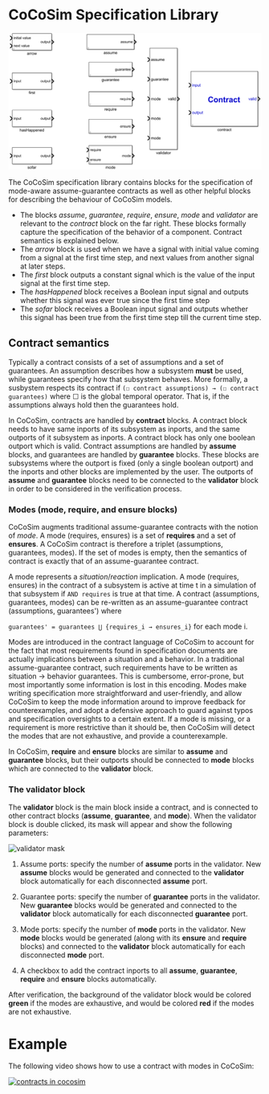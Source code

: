 # CoCoSim Specification Library

![Kind Library](https://github.com/coco-team/cocoSim2/blob/master/doc/images/kindLibrary.png)

The CoCoSim specification library contains blocks for the specification of mode-aware assume-guarantee contracts as well as other helpful blocks for describing the behaviour of CoCoSim models.

+ The blocks *assume*, *guarantee*, *require*, *ensure*, *mode* and *validator* are relevant to the *contract* block on the far right. These blocks formally capture the specification of the behavior of a component. Contract semantics is explained below.
+ The *arrow* block is used when we have a signal with initial value coming from a signal at the first time step, and next values from another signal at later steps. 
+ The *first* block outputs a constant signal which is the value of the input signal at the first time step.
+ The *hasHappened* block receives a Boolean input signal and outputs whether this signal was ever true since the first time step
+ The *sofar* block receives a Boolean input signal and outputs whether this signal has been true from the first time step till the current time step.
 

## Contract semantics

Typically a contract consists of a set of assumptions and a set of guarantees. An assumption describes how a subsystem **must** be used, while guarantees specify how that subsystem behaves. More formally, a susbystem respects its contract if 
```(☐ contract assumptions) → (☐ contract guarantees)``` where ☐ is the global temporal operator. That is, if the assumptions always hold then the guarantees hold. 

In CoCoSim, contracts are handled by **contract** blocks. A contract block needs to have same inports of its subsystem as inports, and the same outports of it subsystem as inports. A contract block has only one boolean outport which is valid. Contract assumptions are handled by **assume** blocks, and guarantees are handled by **guarantee** blocks. These blocks are subsystems where the outport is fixed (only a single boolean outport) and the inports and other blocks are implemented by the user. The outports of **assume** and **guarantee** blocks need to be connected to the **validator** block in order to be considered in the verification process. 

### Modes (mode, require, and ensure blocks)

CoCoSim augments traditional assume-guarantee contracts with the notion of *mode*. A mode (requires, ensures) is a set of **requires** and a set of **ensures**. A CoCoSim contract is therefore a triplet (assumptions, guarantees, modes). If the set of modes is empty, then the semantics of contract is exactly that of an assume-guarantee contract. 

A mode represents a *situation*/*reaction* implication. A mode (requires, ensures) in the contract of a subsystem is active at time t in a simulation of that subsystem if ```AND requires``` is true at that time. A contract (assumptions, guarantees, modes) can be re-written as an assume-guarantee contract (assumptions, guarantees') where 

```guarantees' = guarantees ⋃ {requires_i → ensures_i}``` for each mode i. 

Modes are introduced in the contract language of CoCoSim to account for the fact that most requirements found in specification documents are actually implications between a situation and a behavior. In a traditional assume-guarantee contract, such requirements have to be written as situation → behavior guarantees. This is cumbersome, error-prone, but most importantly some information is lost in this encoding. Modes make writing specification more straightforward and user-friendly, and allow CoCoSim to keep the mode information around to improve feedback for counterexamples, and adopt a defensive approach to guard against typos and specification oversights to a certain extent.  If a mode is missing, or a requirement is more restrictive than it should be, then CoCoSim will detect the modes that are not exhaustive, and provide a counterexample.

In CoCoSim, **require** and **ensure** blocks are similar to **assume** and **guarantee** blocks, but their outports should be connected to **mode** blocks which are connected to the **validator** block. 

### The validator block

The **validator** block is the main block inside a contract, and is connected to other contract blocks (**assume**, **guarantee**, and **mode**). When the validator block is double clicked, its mask will appear and show the following parameters:

![validator mask](https://github.com/coco-team/cocoSim2/blob/master/doc/images/validatorMask.png)

1. Assume ports: specify the number of **assume** ports in the validator. New **assume** blocks would be generated and connected to the **validator** block automatically for each disconnected **assume** port. 

2. Guarantee ports: specify the number of **guarantee** ports in the validator. New **guarantee** blocks would be generated and connected to the **validator** block automatically for each disconnected **guarantee** port. 

3. Mode ports: specify the number of **mode** ports in the validator. New **mode** blocks would be generated (along with its **ensure** and **require** blocks) and connected to the **validator** block automatically for each disconnected **mode** port. 

4. A checkbox to add the contract inports to all **assume**,  **guarantee**, **require** and **ensure** blocks automatically. 

After verification, the background of the validator block would be colored **green** if the modes are exhaustive, and would be colored **red** if the modes are not exhaustive. 

# Example

The following video shows how to use a contract with modes in CoCoSim:

[![contracts in cocosim](https://github.com/coco-team/cocoSim2/blob/master/doc/images/2_contracts_simulink.png)](https://coco-team.github.io/cocosim/videos/2_contracts_simulink.mp4)
